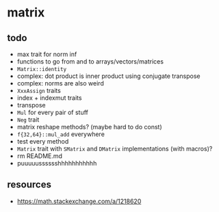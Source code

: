 # matrix

## todo

- max trait for norm inf
- functions to go from and to arrays/vectors/matrices
- `Matrix::identity`
- complex: dot product is inner product using conjugate transpose
- complex: norms are also weird
- `XxxAssign` traits
- index + indexmut traits
- transpose
- `Mul` for every pair of stuff
- `Neg` trait
- matrix reshape methods? (maybe hard to do const)
- `f{32,64}::mul_add` everywhere
- test every method
- `Matrix` trait with `SMatrix` and `DMatrix` implementations (with macros)?
- rm README.md
- puuuuusssssshhhhhhhhhhh

## resources

- https://math.stackexchange.com/a/1218620
